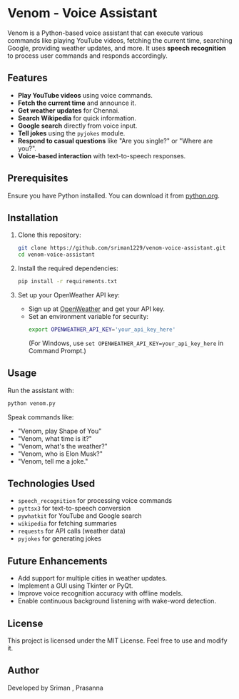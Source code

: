 # Venom - Voice Assistant

Venom is a Python-based voice assistant that can execute various commands like playing YouTube videos, fetching the current time, searching Google, providing weather updates, and more. It uses **speech recognition** to process user commands and responds accordingly.

## Features
- **Play YouTube videos** using voice commands.
- **Fetch the current time** and announce it.
- **Get weather updates** for Chennai.
- **Search Wikipedia** for quick information.
- **Google search** directly from voice input.
- **Tell jokes** using the `pyjokes` module.
- **Respond to casual questions** like "Are you single?" or "Where are you?".
- **Voice-based interaction** with text-to-speech responses.

## Prerequisites
Ensure you have Python installed. You can download it from [python.org](https://www.python.org/).

## Installation
1. Clone this repository:
   ```sh
   git clone https://github.com/sriman1229/venom-voice-assistant.git
   cd venom-voice-assistant
   ```

2. Install the required dependencies:
   ```sh
   pip install -r requirements.txt
   ```

3. Set up your OpenWeather API key:
   - Sign up at [OpenWeather](https://openweathermap.org/) and get your API key.
   - Set an environment variable for security:
     ```sh
     export OPENWEATHER_API_KEY='your_api_key_here'
     ```
     (For Windows, use `set OPENWEATHER_API_KEY=your_api_key_here` in Command Prompt.)

## Usage
Run the assistant with:
```sh
python venom.py
```

Speak commands like:
- "Venom, play Shape of You"
- "Venom, what time is it?"
- "Venom, what's the weather?"
- "Venom, who is Elon Musk?"
- "Venom, tell me a joke."

## Technologies Used
- `speech_recognition` for processing voice commands
- `pyttsx3` for text-to-speech conversion
- `pywhatkit` for YouTube and Google search
- `wikipedia` for fetching summaries
- `requests` for API calls (weather data)
- `pyjokes` for generating jokes

## Future Enhancements
- Add support for multiple cities in weather updates.
- Implement a GUI using Tkinter or PyQt.
- Improve voice recognition accuracy with offline models.
- Enable continuous background listening with wake-word detection.

## License
This project is licensed under the MIT License. Feel free to use and modify it.

## Author
Developed by Sriman , Prasanna


